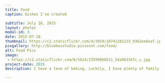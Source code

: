 ```yaml
---
title: Food
caption: Dishes I've created

subtitle: July 18, 2015
layout: photos
modal-id: 3
date: 2015-07-18
thumbnail: https://c2.staticflickr.com/4/3919/18741281223_9362ee6eaf.jpg
pixgallery: http://blueboxstudio.pixieset.com/food/
alt: Food Pics
image: 
 - https://c2.staticflickr.com/6/5624/23599068511_54a66334fc_c.jpg
project-date: 2015
description: I have a love of baking. Luckily, I have plenty of family and friends who enjoy eating my creations. From cupcakes and cookies to Thomas Keller's roasted chicken, these are a few pics from my kitchen experiments.    

---
```

